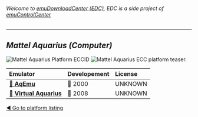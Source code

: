 ###### Welcome to [emuDownloadCenter (EDC)](https://github.com/PhoenixInteractiveNL/emuDownloadCenter/wiki/), EDC is a side project of [emuControlCenter](https://github.com/PhoenixInteractiveNL/emuControlCenter/wiki/)
***
## _Mattel Aquarius (Computer)_
![](https://raw.githubusercontent.com/wiki/PhoenixInteractiveNL/emuDownloadCenter/images_platform/ecc_aqua_cell.png "Mattel Aquarius Platform ECCID")
![](https://raw.githubusercontent.com/wiki/PhoenixInteractiveNL/emuDownloadCenter/images_platform/ecc_aqua_teaser.png "Mattel Aquarius ECC platform teaser.")

| Emulator | Developement | License |
|:---------|:-------------|:--------|
| [:file_folder: **AqEmu**](https://github.com/PhoenixInteractiveNL/emuDownloadCenter/wiki/Emulator-aqemu#menu) | :red_circle: 2000 | UNKNOWN |
| [:file_folder: **Virtual Aquarius**](https://github.com/PhoenixInteractiveNL/emuDownloadCenter/wiki/Emulator-vaquarius#menu) | :red_circle: 2008 | UNKNOWN |

[:arrow_backward: Go to platform listing](https://github.com/PhoenixInteractiveNL/emuDownloadCenter/wiki/EDC-Platform-List)
